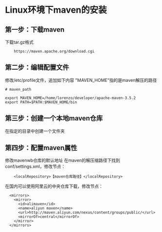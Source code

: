 # Linux环境下maven的安装

## 第一步：下载maven
下载tar.gz格式
```
	https://maven.apache.org/download.cgi
```

## 第二步：编辑配置文件
修改/etc/profile文件，追加如下内容
"MAVEN_HOME"指的是maven解压的路径
```
# maven_path

export MAVEN_HOME=/home/lorenzo/developer/apache-maven-3.5.2
export PATH=$PATH:$MAVEN_HOME/bin
```

## 第三步：创建一个本地maven仓库
在指定的目录中创建一个文件夹

## 第四步：配置maven属性
修改mavenwb仓库的默认地址
在maven的解压缩路径下找到conf/settings.xml，修改节点：
```
	<localRepository>【maven仓库路径】</localRepository>
```
在国内可以使用阿里云的中央仓库下载，修改节点：
```
  <mirrors>
    <mirror>
      <id>alimaven</id>
      <name>aliyun maven</name>
      <url>http://maven.aliyun.com/nexus/content/groups/public/</url>
      <mirrorOf>central</mirrorOf>        
    </mirror>
  </mirrors>
```